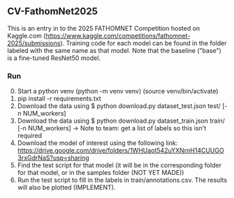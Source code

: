 ## CV-FathomNet2025

This is an entry in to the 2025 FATHOMNET Competition hosted on Kaggle.com (https://www.kaggle.com/competitions/fathomnet-2025/submissions). Training code for each model can be found in the folder labeled with the same name as that model. Note that the baseline ("base") is a fine-tuned ResNet50 model.

### Run

0. Start a python venv (python -m venv venv) (source venv/bin/activate)
1. pip install -r requirements.txt
2. Download the data using $ python download.py dataset_test.json test/ [-n NUM_workers]
3. Download the data using $ python download.py dataset_train.json train/ [-n NUM_workers]
   -> Note to team: get a list of labels so this isn't required
4. Download the model of interest using the following link: https://drive.google.com/drive/folders/1WHUaot542uYXNrnH14CUUGO3rxGdrNaS?usp=sharing
5. Find the test script for that model (it will be in the corresponding folder for that model, or in the samples folder (NOT YET MADE))
6. Run the test script to fill in the labels in train/annotations.csv. The results will also be plotted (IMPLEMENT).
